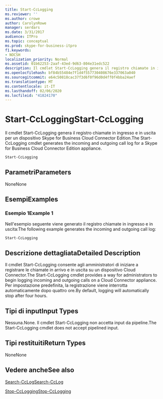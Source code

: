 ```yaml
---
title: Start-CcLogging
ms.reviewer: ''
ms.author: crowe
author: CarolynRowe
manager: serdars
ms.date: 3/31/2017
audience: ITPro
ms.topic: conceptual
ms.prod: skype-for-business-itpro
f1.keywords:
- NOCSH
localization_priority: Normal
ms.assetid: 01b62253-2aaf-43ed-9d63-804e31edc522
description: Il cmdlet Start-CcLogging genera il registro chiamate in ingresso e in uscita per un dispositivo Skype for Business Cloud Connector Edition.
ms.openlocfilehash: bf84b55484e7f1d4f557730408676e337063a040
ms.sourcegitcommit: e64c50818cac37f3d6f0f96d0d4ff0f4bba24aef
ms.translationtype: MT
ms.contentlocale: it-IT
ms.lasthandoff: 02/06/2020
ms.locfileid: "41824170"
---
```

# <a name="start-cclogging"></a><span data-ttu-id="d3e2c-103">Start-CcLogging</span><span class="sxs-lookup"><span data-stu-id="d3e2c-103">Start-CcLogging</span></span>
 
<span data-ttu-id="d3e2c-104">Il cmdlet Start-CcLogging genera il registro chiamate in ingresso e in uscita per un dispositivo Skype for Business Cloud Connector Edition.</span><span class="sxs-lookup"><span data-stu-id="d3e2c-104">The Start-CcLogging cmdlet generates the incoming and outgoing call log for a Skype for Business Cloud Connector Edition appliance.</span></span> 
  
```powershell
Start-CcLogging
```

## <a name="parameters"></a><span data-ttu-id="d3e2c-105">Parametri</span><span class="sxs-lookup"><span data-stu-id="d3e2c-105">Parameters</span></span>

<span data-ttu-id="d3e2c-106">None</span><span class="sxs-lookup"><span data-stu-id="d3e2c-106">None</span></span>
  
## <a name="examples"></a><span data-ttu-id="d3e2c-107">Esempi</span><span class="sxs-lookup"><span data-stu-id="d3e2c-107">Examples</span></span>
<span data-ttu-id="d3e2c-108"><a name="Examples"> </a></span><span class="sxs-lookup"><span data-stu-id="d3e2c-108"><a name="Examples"> </a></span></span>

### <a name="example-1"></a><span data-ttu-id="d3e2c-109">Esempio 1</span><span class="sxs-lookup"><span data-stu-id="d3e2c-109">Example 1</span></span>

<span data-ttu-id="d3e2c-110">Nell'esempio seguente viene generato il registro chiamate in ingresso e in uscita:</span><span class="sxs-lookup"><span data-stu-id="d3e2c-110">The following example generates the incoming and outgoing call log:</span></span>
  
```powershell
Start-CcLogging
```

## <a name="detailed-description"></a><span data-ttu-id="d3e2c-111">Descrizione dettagliata</span><span class="sxs-lookup"><span data-stu-id="d3e2c-111">Detailed Description</span></span>
<span data-ttu-id="d3e2c-112"><a name="DetailedDescription"> </a></span><span class="sxs-lookup"><span data-stu-id="d3e2c-112"><a name="DetailedDescription"> </a></span></span>

<span data-ttu-id="d3e2c-113">Il cmdlet Start-CcLogging consente agli amministratori di iniziare a registrare le chiamate in arrivo e in uscita su un dispositivo Cloud Connector.</span><span class="sxs-lookup"><span data-stu-id="d3e2c-113">The Start-CcLogging cmdlet provides a way for administrators to begin logging incoming and outgoing calls on a Cloud Connector appliance.</span></span> <span data-ttu-id="d3e2c-114">Per impostazione predefinita, la registrazione viene interrotta automaticamente dopo quattro ore.</span><span class="sxs-lookup"><span data-stu-id="d3e2c-114">By default, logging will automatically stop after four hours.</span></span>
  
## <a name="input-types"></a><span data-ttu-id="d3e2c-115">Tipi di input</span><span class="sxs-lookup"><span data-stu-id="d3e2c-115">Input Types</span></span>
<span data-ttu-id="d3e2c-116"><a name="InputTypes"> </a></span><span class="sxs-lookup"><span data-stu-id="d3e2c-116"><a name="InputTypes"> </a></span></span>

<span data-ttu-id="d3e2c-117">Nessuna.</span><span class="sxs-lookup"><span data-stu-id="d3e2c-117">None.</span></span> <span data-ttu-id="d3e2c-118">Il cmdlet Start-CcLogging non accetta input da pipeline.</span><span class="sxs-lookup"><span data-stu-id="d3e2c-118">The Start-CcLogging cmdlet does not accept pipelined input.</span></span>
  
## <a name="return-types"></a><span data-ttu-id="d3e2c-119">Tipi restituiti</span><span class="sxs-lookup"><span data-stu-id="d3e2c-119">Return Types</span></span>
<span data-ttu-id="d3e2c-120"><a name="ReturnTypes"> </a></span><span class="sxs-lookup"><span data-stu-id="d3e2c-120"><a name="ReturnTypes"> </a></span></span>

<span data-ttu-id="d3e2c-121">None</span><span class="sxs-lookup"><span data-stu-id="d3e2c-121">None</span></span>
  
## <a name="see-also"></a><span data-ttu-id="d3e2c-122">Vedere anche</span><span class="sxs-lookup"><span data-stu-id="d3e2c-122">See also</span></span>
<span data-ttu-id="d3e2c-123"><a name="ReturnTypes"> </a></span><span class="sxs-lookup"><span data-stu-id="d3e2c-123"><a name="ReturnTypes"> </a></span></span>

[<span data-ttu-id="d3e2c-124">Search-CcLog</span><span class="sxs-lookup"><span data-stu-id="d3e2c-124">Search-CcLog</span></span>](search-cclog.md)
  
[<span data-ttu-id="d3e2c-125">Stop-CcLogging</span><span class="sxs-lookup"><span data-stu-id="d3e2c-125">Stop-CcLogging</span></span>](stop-cclogging.md)
  


